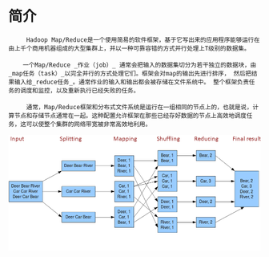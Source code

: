 # 简介

         Hadoop Map/Reduce是一个使用简易的软件框架，基于它写出来的应用程序能够运行在由上千个商用机器组成的大型集群上，并以一种可靠容错的方式并行处理上T级别的数据集。

        一个Map/Reduce _作业（job）_ 通常会把输入的数据集切分为若干独立的数据块，由 _map任务（task）_以完全并行的方式处理它们。框架会对map的输出先进行排序， 然后把结果输入给_reduce任务_。通常作业的输入和输出都会被存储在文件系统中。 整个框架负责任务的调度和监控，以及重新执行已经失败的任务。

         通常，Map/Reduce框架和分布式文件系统是运行在一组相同的节点上的，也就是说，计算节点和存储节点通常在一起。这种配置允许框架在那些已经存好数据的节点上高效地调度任务，这可以使整个集群的网络带宽被非常高效地利用。

![MapReduce&#x6846;&#x67B6;&#x8FDB;&#x884C;&#x8BCD;&#x9891;&#x7EDF;&#x8BA1;](../.gitbook/assets/image%20%281%29.png)



